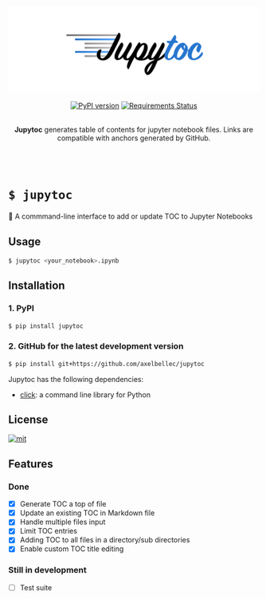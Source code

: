 <div align="center">
  <img src="logo.png" alt="jupytoc_logo"/>
</div>

<br/>

<div align="center">
	<a href="https://badge.fury.io/py/jupyter"><img src="https://badge.fury.io/py/jupyter.svg" alt="PyPI version" height="18"></a>
	<a href="https://requires.io/github/axelbellec/Jupytoc/requirements/?branch=master"><img src="https://requires.io/github/axelbellec/Jupytoc/requirements.svg?branch=master" alt="Requirements Status" /></a>
</div>

<br/>

<div align="center">
	<p><b>Jupytoc</b> generates table of contents for jupyter notebook files. Links are compatible with anchors generated by GitHub.</p>
</div>

<br/>
<br/>

# `$ jupytoc`
:pushpin: A commmand-line interface to add or update TOC to Jupyter Notebooks

## Usage

```sh
$ jupytoc <your_notebook>.ipynb
```

## Installation

### **1. PyPI**

```sh
$ pip install jupytoc
```

### **2. GitHub for the latest development version**

```sh
$ pip install git+https://github.com/axelbellec/jupytoc
```

Jupytoc has the following dependencies:

- [click](http://click.pocoo.org/6/): a command line library for Python

## License

<a href="https://opensource.org/licenses/MIT">
<img src="http://img.shields.io/:license-mit-ff69b4.svg?style=flat-square" alt="mit"/>
</a>

## Features

### Done

- [X] Generate TOC a top of file
- [X] Update an existing TOC in Markdown file
- [X] Handle multiple files input
- [X] Limit TOC entries
- [X] Adding TOC to all files in a directory/sub directories
- [X] Enable custom TOC title editing

### Still in development

- [ ] Test suite

